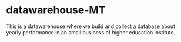 # datawarehouse-MT
This is a datawarehouse where we build and collect a database about yearly performance in an small business of higher education institute.
